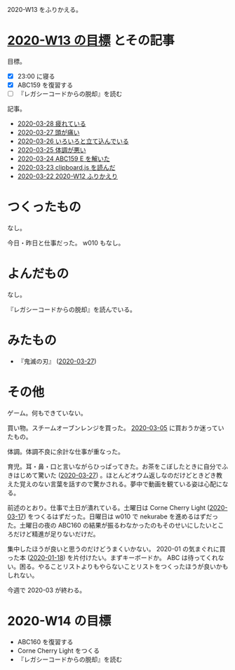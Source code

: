 2020-W13 をふりかえる。

# [2020-W13 の目標][2020-03-22] とその記事

目標。

- [x] 23:00 に寝る
- [x] ABC159 を復習する
- [ ] 『レガシーコードからの脱却』を読む

記事。

- [2020-03-28 疲れている][2020-03-28]
- [2020-03-27 頭が痛い][2020-03-27]
- [2020-03-26 いろいろと立て込んでいる][2020-03-26]
- [2020-03-25 体調が悪い][2020-03-25]
- [2020-03-24 ABC159 E を解いた][2020-03-24]
- [2020-03-23 clipboard.js を読んだ][2020-03-23]
- [2020-03-22 2020-W12 ふりかえり][2020-03-22]

# つくったもの

なし。

今日・昨日と仕事だった。 w010 もなし。

# よんだもの

なし。

『レガシーコードからの脱却』を読んでいる。

# みたもの

- 『鬼滅の刃』 ([2020-03-27][])

# その他

ゲーム。何もできていない。

買い物。スチームオーブンレンジを買った。 [2020-03-05][] に買おうか迷っていたもの。

体調。体調不良に余計な仕事が重なった。

育児。耳・鼻・口と言いながらひっぱってきた。お茶をこぼしたときに自分でふきはじめて驚いた ([2020-03-27][]) 。ほとんどオウム返しなのだけどときどき教えた覚えのない言葉を話すので驚かされる。夢中で動画を観ている姿は心配になる。

前述のとおり。仕事で土日が潰れている。土曜日は Corne Cherry Light ([2020-03-17][]) をつくるはずだった。日曜日は w010 で nekurabe を進めるはずだった。土曜日の夜の ABC160 の結果が振るわなかったのもそのせいにしたいところだけど精進が足りないだけだ。

集中したほうが良いと思うのだけどうまくいかない。 2020-01 の気まぐれに買った本 ([2020-01-18][]) を片付けたい。まずキーボードか。 ABC は待ってくれない。困る。やることリストよりもやらないことリストをつくったほうが良いかもしれない。

今週で 2020-03 が終わる。

# 2020-W14 の目標

- ABC160 を復習する
- Corne Cherry Light をつくる
- 『レガシーコードからの脱却』を読む

[2020-01-18]: https://blog.bouzuya.net/2020/01/18/
[2020-03-05]: https://blog.bouzuya.net/2020/03/05/
[2020-03-17]: https://blog.bouzuya.net/2020/03/17/
[2020-03-22]: https://blog.bouzuya.net/2020/03/22/
[2020-03-23]: https://blog.bouzuya.net/2020/03/23/
[2020-03-24]: https://blog.bouzuya.net/2020/03/24/
[2020-03-25]: https://blog.bouzuya.net/2020/03/25/
[2020-03-26]: https://blog.bouzuya.net/2020/03/26/
[2020-03-27]: https://blog.bouzuya.net/2020/03/27/
[2020-03-28]: https://blog.bouzuya.net/2020/03/28/
